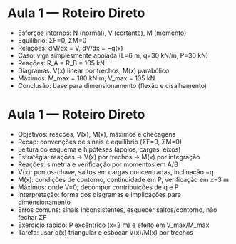 # Aula 1 — Roteiro Direto

- Esforços internos: N (normal), V (cortante), M (momento)
- Equilíbrio: ΣF=0, ΣM=0
- Relações: dM/dx = V, dV/dx = −q(x)
- Caso: viga simplesmente apoiada (L=6 m, q=30 kN/m, P=30 kN)
- Reações: R_A = R_B = 105 kN
- Diagramas: V(x) linear por trechos; M(x) parabólico
- Máximos: M_max = 180 kN·m; V_max = 105 kN
- Conclusão: base para dimensionamento (flexão e cisalhamento)


# Aula 1 — Roteiro Direto

- Objetivos: reações, V(x), M(x), máximos e checagens
- Recap: convenções de sinais e equilíbrio (ΣF=0, ΣM=0)
- Leitura do esquema e hipóteses (apoios, cargas, eixos)
- Estratégia: reações → V(x) por trechos → M(x) por integração
- Reações: simetria e verificação por momentos em A/B
- V(x): pontos-chave, saltos em cargas concentradas, inclinação −q
- M(x): condições de contorno, continuidade em P, verificação em x=3 m
- Máximos: onde V=0; decompor contribuições de q e P
- Interpretação: forma dos diagramas e implicações para dimensionamento
- Erros comuns: sinais inconsistentes, esquecer saltos/contorno, não fechar ΣF
- Exercício rápido: P excêntrico (x=2 m) e efeito em V_max/M_max
- Tarefa: usar q(x) triangular e esboçar V(x)/M(x) por trechos
